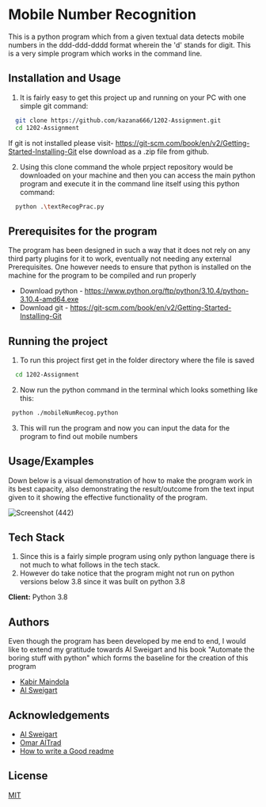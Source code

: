 
# Mobile Number Recognition 

This is a python program which from a given textual data
detects mobile numbers in the ddd-ddd-dddd format wherein
the 'd' stands for digit. This is a very simple 
program which works in the command line.







## Installation and Usage

1) It is fairly easy to get this project up and running
on your PC with one simple git command:

```bash
  git clone https://github.com/kazana666/1202-Assignment.git
  cd 1202-Assignment
```
If git is not installed please visit- 
https://git-scm.com/book/en/v2/Getting-Started-Installing-Git
else download as a .zip file from github.


2) Using this clone command the whole prpject repository 
would be downloaded on your machine and then you can
access the main python program and execute it in 
the command line itself using this python command:

```bash
  python .\textRecogPrac.py
```
## Prerequisites for the program

The program has been designed in such a way that it
does not rely on any third party plugins for it to 
work, eventually not needing any external Prerequisites.
One however needs to ensure that python is installed on the machine 
for the program to be compiled and run properly

- Download python - https://www.python.org/ftp/python/3.10.4/python-3.10.4-amd64.exe
- Download git - https://git-scm.com/book/en/v2/Getting-Started-Installing-Git



## Running the project

1) To run this project first get in the folder directory where the file is saved

```bash
  cd 1202-Assignment
```

2) Now run the python command in the terminal
 which looks something like this:

 ```bash
  python ./mobileNumRecog.python
```
3) This will run the program and now you can input the data for the program to find out mobile numbers





## Usage/Examples

Down below is a visual demonstration of how to make the program work in its best capacity, also demonstrating the result/outcome from the
text input given to it showing the effective functionality of the program.

![Screenshot (442)](https://user-images.githubusercontent.com/62666777/161659373-19bcc958-010a-4b66-8c31-9ec5db0617a2.png)



## Tech Stack

1) Since this is a fairly simple program using only python language there is not much to what follows in the tech stack.
2) However do take notice that the program might not run on python versions below 3.8 since it was built on python 3.8 



**Client:** Python 3.8




## Authors
Even though the program has been developed by me end to end, I would like to extend my gratitude
towards Al Sweigart and his book "Automate the boring stuff with python" which forms the baseline for the creation of this program

- [Kabir Maindola](https://www.github.com/kazana666)
- [Al Sweigart](https://github.com/asweigart)



## Acknowledgements

- [Al Sweigart](https://github.com/asweigart)
 - [Omar AlTrad](https://www.linkedin.com/in/altrad/?originalSubdomain=ca)
 - [How to write a Good readme](https://gist.github.com/PurpleBooth/109311bb0361f32d87a2)


## License

[MIT](https://choosealicense.com/licenses/mit/)

